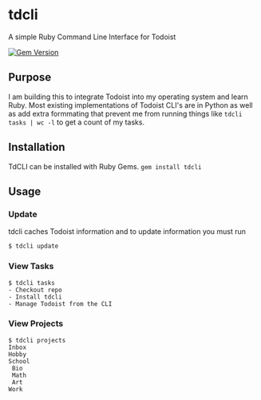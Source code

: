 # tdcli
A simple Ruby Command Line Interface for Todoist

[![Gem Version](https://badge.fury.io/rb/tdcli.svg)](https://badge.fury.io/rb/tdcli)

## Purpose
I am building this to integrate Todoist into my operating system and learn Ruby. Most existing implementations of Todoist CLI's are in Python as well as add extra formmating that prevent me from running things like `tdcli tasks | wc -l` to get a count of my tasks.

## Installation
TdCLI can be installed with Ruby Gems.
`gem install tdcli`

## Usage
### Update
tdcli caches Todoist information and to update information you must run
```
$ tdcli update
```

### View Tasks
```
$ tdcli tasks
- Checkout repo
- Install tdcli
- Manage Todoist from the CLI
```

### View Projects
```
$ tdcli projects
Inbox
Hobby
School
 Bio
 Math
 Art
Work
```
